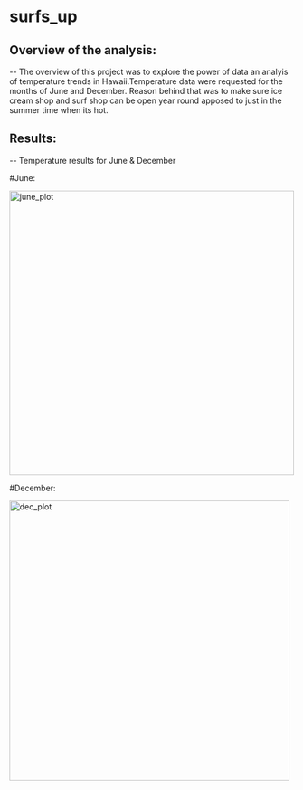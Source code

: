# surfs_up


## Overview of the analysis:
--
The overview of this project was to explore the power of data an analyis of temperature trends in Hawaii.Temperature data were requested for the months of June and December. Reason behind that was to make sure ice cream shop and surf shop can be open year round apposed to just in the summer time when its hot. 

## Results:
--
Temperature results for June & December


#June:

<img width="503" alt="june_plot" src="https://user-images.githubusercontent.com/88943257/160231887-34c0160c-e6e9-4482-bd80-16e25832373f.png">


#December:

<img width="495" alt="dec_plot" src="https://user-images.githubusercontent.com/88943257/160231903-b4143528-79f5-44a8-bd01-a47e70efda35.png">

